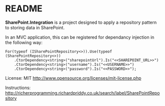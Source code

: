 ﻿# README

**SharePoint.Integration** is a project designed to apply a repository pattern to storing data in SharePoint.

In an MVC application, this can be registered for dependancy injection in the following way:

    For(typeof (ISharePointRepository<>)).Use(typeof (SharePointRepository<>))
        .CtorDependency<string>("sharepointUrl").Is("<<SHAREPOINT_URL>>")
        .CtorDependency<string>("username").Is("<<USERNAME>>")
        .CtorDependency<string>("password").Is("<<PASSWORD>>");

License: MIT http://www.opensource.org/licenses/mit-license.php

Instructions: http://richerprogramming.richardpriddy.co.uk/search/label/SharePointRepository